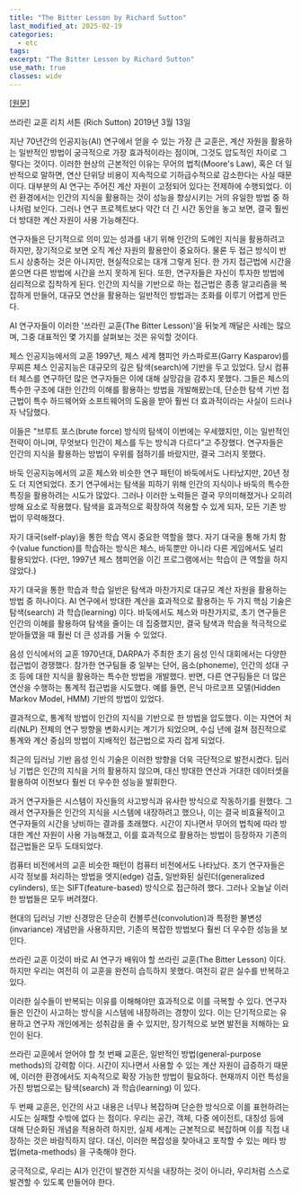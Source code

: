 ```yaml
---
title: "The Bitter Lesson by Richard Sutton"
last_modified_at: 2025-02-19
categories:
  - etc
tags:
excerpt: "The Bitter Lesson by Richard Sutton"
use_math: true
classes: wide
---
```


[[원문](http://www.incompleteideas.net/IncIdeas/BitterLesson.html)]

쓰라린 교훈
리치 서튼 (Rich Sutton)
2019년 3월 13일

지난 70년간의 인공지능(AI) 연구에서 얻을 수 있는 가장 큰 교훈은, 계산 자원을 활용하는 일반적인 방법이 궁극적으로 가장 효과적이라는 점이며, 그것도 압도적인 차이로 그렇다는 것이다. 이러한 현상의 근본적인 이유는 무어의 법칙(Moore's Law), 혹은 더 일반적으로 말하면, 연산 단위당 비용이 지속적으로 기하급수적으로 감소한다는 사실 때문이다. 대부분의 AI 연구는 주어진 계산 자원이 고정되어 있다는 전제하에 수행되었다. 이런 환경에서는 인간의 지식을 활용하는 것이 성능을 향상시키는 거의 유일한 방법 중 하나처럼 보인다. 그러나 연구 프로젝트보다 약간 더 긴 시간 동안을 놓고 보면, 결국 훨씬 더 방대한 계산 자원이 사용 가능해진다.

연구자들은 단기적으로 의미 있는 성과를 내기 위해 인간의 도메인 지식을 활용하려고 하지만, 장기적으로 보면 오직 계산 자원의 활용만이 중요하다. 물론 두 접근 방식이 반드시 상충하는 것은 아니지만, 현실적으로는 대개 그렇게 된다. 한 가지 접근법에 시간을 쏟으면 다른 방법에 시간을 쓰지 못하게 된다. 또한, 연구자들은 자신이 투자한 방법에 심리적으로 집착하게 된다. 인간의 지식을 기반으로 하는 접근법은 종종 알고리즘을 복잡하게 만들어, 대규모 연산을 활용하는 일반적인 방법과는 조화를 이루기 어렵게 만든다.

AI 연구자들이 이러한 '쓰라린 교훈(The Bitter Lesson)'을 뒤늦게 깨달은 사례는 많으며, 그중 대표적인 몇 가지를 살펴보는 것은 유익할 것이다.

체스 인공지능에서의 교훈
1997년, 체스 세계 챔피언 카스파로프(Garry Kasparov)를 무찌른 체스 인공지능은 대규모의 깊은 탐색(search)에 기반을 두고 있었다. 당시 컴퓨터 체스를 연구하던 많은 연구자들은 이에 대해 실망감을 감추지 못했다. 그들은 체스의 특수한 구조에 대한 인간의 이해를 활용하는 방법을 개발해왔는데, 단순한 탐색 기반 접근법이 특수 하드웨어와 소프트웨어의 도움을 받아 훨씬 더 효과적이라는 사실이 드러나자 낙담했다.

이들은 "브루트 포스(brute force) 방식의 탐색이 이번에는 우세했지만, 이는 일반적인 전략이 아니며, 무엇보다 인간이 체스를 두는 방식과 다르다"고 주장했다. 연구자들은 인간의 지식을 활용하는 방법이 우위를 점하기를 바랐지만, 결국 그러지 못했다.

바둑 인공지능에서의 교훈
체스와 비슷한 연구 패턴이 바둑에서도 나타났지만, 20년 정도 더 지연되었다. 초기 연구에서는 탐색을 피하기 위해 인간의 지식이나 바둑의 특수한 특징을 활용하려는 시도가 많았다. 그러나 이러한 노력들은 결국 무의미해졌거나 오히려 방해 요소로 작용했다. 탐색을 효과적으로 확장하여 적용할 수 있게 되자, 모든 기존 방법이 무력해졌다.

자기 대국(self-play)을 통한 학습 역시 중요한 역할을 했다. 자기 대국을 통해 가치 함수(value function)를 학습하는 방식은 체스, 바둑뿐만 아니라 다른 게임에서도 널리 활용되었다. (다만, 1997년 체스 챔피언을 이긴 프로그램에서는 학습이 큰 역할을 하지 않았다.)

자기 대국을 통한 학습과 학습 일반은 탐색과 마찬가지로 대규모 계산 자원을 활용하는 방법 중 하나이다. AI 연구에서 방대한 계산을 효과적으로 활용하는 두 가지 핵심 기술은 탐색(search) 과 학습(learning) 이다. 바둑에서도 체스와 마찬가지로, 초기 연구들은 인간의 이해를 활용하여 탐색을 줄이는 데 집중했지만, 결국 탐색과 학습을 적극적으로 받아들였을 때 훨씬 더 큰 성과를 거둘 수 있었다.

음성 인식에서의 교훈
1970년대, DARPA가 주최한 초기 음성 인식 대회에서는 다양한 접근법이 경쟁했다. 참가한 연구팀들 중 일부는 단어, 음소(phoneme), 인간의 성대 구조 등에 대한 지식을 활용하는 특수한 방법을 개발했다. 반면, 다른 연구팀들은 더 많은 연산을 수행하는 통계적 접근법을 시도했다. 예를 들면, 은닉 마르코프 모델(Hidden Markov Model, HMM) 기반의 방법이 있었다.

결과적으로, 통계적 방법이 인간의 지식을 기반으로 한 방법을 압도했다. 이는 자연어 처리(NLP) 전체의 연구 방향을 변화시키는 계기가 되었으며, 수십 년에 걸쳐 점진적으로 통계와 계산 중심의 방법이 지배적인 접근법으로 자리 잡게 되었다.

최근의 딥러닝 기반 음성 인식 기술은 이러한 방향을 더욱 극단적으로 발전시켰다. 딥러닝 기법은 인간의 지식을 거의 활용하지 않으며, 대신 방대한 연산과 거대한 데이터셋을 활용하여 이전보다 훨씬 더 우수한 성능을 발휘한다.

과거 연구자들은 시스템이 자신들의 사고방식과 유사한 방식으로 작동하기를 원했다. 그래서 연구자들은 인간의 지식을 시스템에 내장하려고 했으나, 이는 결국 비효율적이고 연구자들의 시간을 낭비하는 결과를 초래했다. 시간이 지나면서 무어의 법칙에 따라 방대한 계산 자원이 사용 가능해졌고, 이를 효과적으로 활용하는 방법이 등장하자 기존의 접근법들은 모두 도태되었다.

컴퓨터 비전에서의 교훈
비슷한 패턴이 컴퓨터 비전에서도 나타났다. 초기 연구자들은 시각 정보를 처리하는 방법을 엣지(edge) 검출, 일반화된 실린더(generalized cylinders), 또는 SIFT(feature-based) 방식으로 접근하려 했다. 그러나 오늘날 이러한 방법들은 모두 버려졌다.

현대의 딥러닝 기반 신경망은 단순히 컨볼루션(convolution)과 특정한 불변성(invariance) 개념만을 사용하지만, 기존의 복잡한 방법보다 훨씬 더 우수한 성능을 보인다.

쓰라린 교훈
이것이 바로 AI 연구가 배워야 할 쓰라린 교훈(The Bitter Lesson) 이다. 하지만 우리는 여전히 이 교훈을 완전히 습득하지 못했다. 여전히 같은 실수를 반복하고 있다.

이러한 실수들이 반복되는 이유를 이해해야만 효과적으로 이를 극복할 수 있다. 연구자들은 인간이 사고하는 방식을 시스템에 내장하려는 경향이 있다. 이는 단기적으로는 유용하고 연구자 개인에게는 성취감을 줄 수 있지만, 장기적으로 보면 발전을 저해하는 요인이 된다.

쓰라린 교훈에서 얻어야 할 첫 번째 교훈은, 일반적인 방법(general-purpose methods)의 강력함 이다. 시간이 지나면서 사용할 수 있는 계산 자원이 급증하기 때문에, 이러한 환경에서도 지속적으로 확장 가능한 방법이 필요하다. 현재까지 이런 특성을 가진 방법으로는 탐색(search) 과 학습(learning) 이 있다.

두 번째 교훈은, 인간의 사고 내용은 너무나 복잡하며 단순한 방식으로 이를 표현하려는 시도는 실패할 수밖에 없다 는 점이다. 우리는 공간, 객체, 다중 에이전트, 대칭성 등에 대해 단순화된 개념을 적용하려 하지만, 실제 세계는 근본적으로 복잡하며 이를 직접 내장하는 것은 바람직하지 않다. 대신, 이러한 복잡성을 찾아내고 포착할 수 있는 메타 방법(meta-methods) 을 구축해야 한다.

궁극적으로, 우리는 AI가 인간이 발견한 지식을 내장하는 것이 아니라, 우리처럼 스스로 발견할 수 있도록 만들어야 한다.